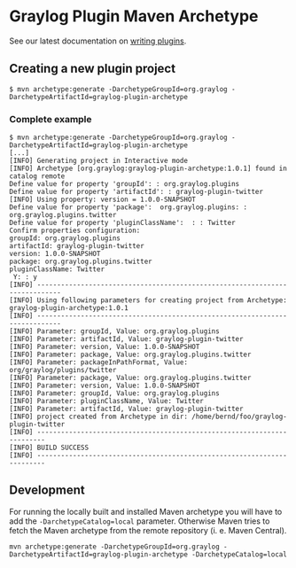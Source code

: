 Graylog Plugin Maven Archetype
==============================

See our latest documentation on [writing plugins](http://docs.graylog.org/en/latest/pages/plugins.html).

## Creating a new plugin project

```
$ mvn archetype:generate -DarchetypeGroupId=org.graylog -DarchetypeArtifactId=graylog-plugin-archetype
```

### Complete example

```
$ mvn archetype:generate -DarchetypeGroupId=org.graylog -DarchetypeArtifactId=graylog-plugin-archetype
[...]
[INFO] Generating project in Interactive mode
[INFO] Archetype [org.graylog:graylog-plugin-archetype:1.0.1] found in catalog remote
Define value for property 'groupId': : org.graylog.plugins
Define value for property 'artifactId': : graylog-plugin-twitter
[INFO] Using property: version = 1.0.0-SNAPSHOT
Define value for property 'package':  org.graylog.plugins: : org.graylog.plugins.twitter
Define value for property 'pluginClassName':  : : Twitter
Confirm properties configuration:
groupId: org.graylog.plugins
artifactId: graylog-plugin-twitter
version: 1.0.0-SNAPSHOT
package: org.graylog.plugins.twitter
pluginClassName: Twitter
 Y: : y
[INFO] ----------------------------------------------------------------------------
[INFO] Using following parameters for creating project from Archetype: graylog-plugin-archetype:1.0.1
[INFO] ----------------------------------------------------------------------------
[INFO] Parameter: groupId, Value: org.graylog.plugins
[INFO] Parameter: artifactId, Value: graylog-plugin-twitter
[INFO] Parameter: version, Value: 1.0.0-SNAPSHOT
[INFO] Parameter: package, Value: org.graylog.plugins.twitter
[INFO] Parameter: packageInPathFormat, Value: org/graylog/plugins/twitter
[INFO] Parameter: package, Value: org.graylog.plugins.twitter
[INFO] Parameter: version, Value: 1.0.0-SNAPSHOT
[INFO] Parameter: groupId, Value: org.graylog.plugins
[INFO] Parameter: pluginClassName, Value: Twitter
[INFO] Parameter: artifactId, Value: graylog-plugin-twitter
[INFO] project created from Archetype in dir: /home/bernd/foo/graylog-plugin-twitter
[INFO] ------------------------------------------------------------------------
[INFO] BUILD SUCCESS
[INFO] ------------------------------------------------------------------------

```

## Development

For running the locally built and installed Maven archetype you will have to add the `-DarchetypeCatalog=local` parameter.
Otherwise Maven tries to fetch the Maven archetype from the remote repository (i. e. Maven Central).

```
mvn archetype:generate -DarchetypeGroupId=org.graylog -DarchetypeArtifactId=graylog-plugin-archetype -DarchetypeCatalog=local
```
